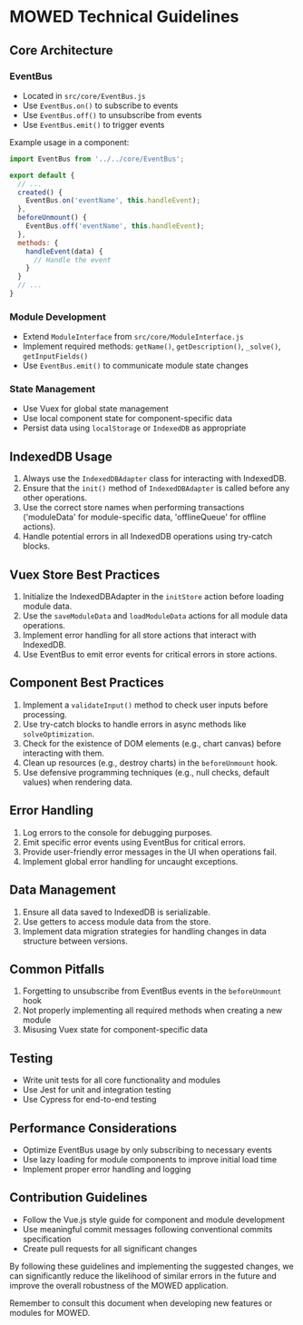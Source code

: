 # MOWED Technical Guidelines

## Core Architecture

### EventBus
- Located in `src/core/EventBus.js`
- Use `EventBus.on()` to subscribe to events
- Use `EventBus.off()` to unsubscribe from events
- Use `EventBus.emit()` to trigger events

Example usage in a component:
```javascript
import EventBus from '../../core/EventBus';

export default {
  // ...
  created() {
    EventBus.on('eventName', this.handleEvent);
  },
  beforeUnmount() {
    EventBus.off('eventName', this.handleEvent);
  },
  methods: {
    handleEvent(data) {
      // Handle the event
    }
  }
  // ...
}
```

### Module Development
- Extend `ModuleInterface` from `src/core/ModuleInterface.js`
- Implement required methods: `getName()`, `getDescription()`, `_solve()`, `getInputFields()`
- Use `EventBus.emit()` to communicate module state changes

### State Management
- Use Vuex for global state management
- Use local component state for component-specific data
- Persist data using `localStorage` or `IndexedDB` as appropriate

## IndexedDB Usage

1. Always use the `IndexedDBAdapter` class for interacting with IndexedDB.
2. Ensure that the `init()` method of `IndexedDBAdapter` is called before any other operations.
3. Use the correct store names when performing transactions ('moduleData' for module-specific data, 'offlineQueue' for offline actions).
4. Handle potential errors in all IndexedDB operations using try-catch blocks.

## Vuex Store Best Practices

1. Initialize the IndexedDBAdapter in the `initStore` action before loading module data.
2. Use the `saveModuleData` and `loadModuleData` actions for all module data operations.
3. Implement error handling for all store actions that interact with IndexedDB.
4. Use EventBus to emit error events for critical errors in store actions.

## Component Best Practices

1. Implement a `validateInput()` method to check user inputs before processing.
2. Use try-catch blocks to handle errors in async methods like `solveOptimization`.
3. Check for the existence of DOM elements (e.g., chart canvas) before interacting with them.
4. Clean up resources (e.g., destroy charts) in the `beforeUnmount` hook.
5. Use defensive programming techniques (e.g., null checks, default values) when rendering data.

## Error Handling

1. Log errors to the console for debugging purposes.
2. Emit specific error events using EventBus for critical errors.
3. Provide user-friendly error messages in the UI when operations fail.
4. Implement global error handling for uncaught exceptions.

## Data Management

1. Ensure all data saved to IndexedDB is serializable.
2. Use getters to access module data from the store.
3. Implement data migration strategies for handling changes in data structure between versions.

## Common Pitfalls
1. Forgetting to unsubscribe from EventBus events in the `beforeUnmount` hook
2. Not properly implementing all required methods when creating a new module
3. Misusing Vuex state for component-specific data

## Testing
- Write unit tests for all core functionality and modules
- Use Jest for unit and integration testing
- Use Cypress for end-to-end testing

## Performance Considerations
- Optimize EventBus usage by only subscribing to necessary events
- Use lazy loading for module components to improve initial load time
- Implement proper error handling and logging

## Contribution Guidelines
- Follow the Vue.js style guide for component and module development
- Use meaningful commit messages following conventional commits specification
- Create pull requests for all significant changes

By following these guidelines and implementing the suggested changes, we can significantly reduce the likelihood of similar errors in the future and improve the overall robustness of the MOWED application.

Remember to consult this document when developing new features or modules for MOWED.
